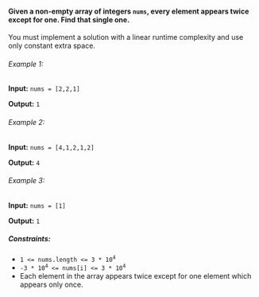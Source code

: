 <h4>Given a non-empty array of integers <code>nums</code>, every element appears twice except for one. Find that single one.</h4>
<p>You must implement a solution with a linear runtime complexity and use only constant extra space.</p>

<h6>Example 1:</h6>
<p><b>Input:</b> <code>nums = [2,2,1]</code></p>
<p><b>Output:</b> <code>1</code></p>

<h6>Example 2:</h6>
<p><b>Input:</b> <code>nums = [4,1,2,1,2]</code></p>
<p><b>Output:</b> <code>4</code></p>

<h6>Example 3:</h6>
<p><b>Input:</b> <code>nums = [1]</code></p>
<p><b>Output:</b> <code>1</code></p>

<h5>Constraints:</h5>
<ul>
    <li><code>1 <= nums.length <= 3 * 10<sup>4</sup></code></li>
    <li><code>-3 * 10<sup>4</sup> <= nums[i] <= 3 * 10<sup>4</sup></code></li>
    <li>Each element in the array appears twice except for one element which appears only once.</li>
</ul>
